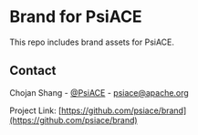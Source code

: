 # Brand for PsiACE

This repo includes brand assets for PsiACE.

## Contact

Chojan Shang - [@PsiACE](https://github.com/psiace) - <psiace@apache.org>

Project Link: [https://github.com/psiace/brand](https://github.com/psiace/brand)
